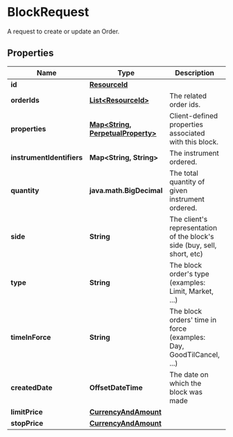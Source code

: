 

# BlockRequest

A request to create or update an Order.

## Properties

Name | Type | Description | Notes
------------ | ------------- | ------------- | -------------
**id** | [**ResourceId**](ResourceId.md) |  | 
**orderIds** | [**List&lt;ResourceId&gt;**](ResourceId.md) | The related order ids. | 
**properties** | [**Map&lt;String, PerpetualProperty&gt;**](PerpetualProperty.md) | Client-defined properties associated with this block. |  [optional]
**instrumentIdentifiers** | **Map&lt;String, String&gt;** | The instrument ordered. | 
**quantity** | **java.math.BigDecimal** | The total quantity of given instrument ordered. | 
**side** | **String** | The client&#39;s representation of the block&#39;s side (buy, sell, short, etc) | 
**type** | **String** | The block order&#39;s type (examples: Limit, Market, ...) | 
**timeInForce** | **String** | The block orders&#39; time in force (examples: Day, GoodTilCancel, ...) | 
**createdDate** | **OffsetDateTime** | The date on which the block was made | 
**limitPrice** | [**CurrencyAndAmount**](CurrencyAndAmount.md) |  |  [optional]
**stopPrice** | [**CurrencyAndAmount**](CurrencyAndAmount.md) |  |  [optional]



